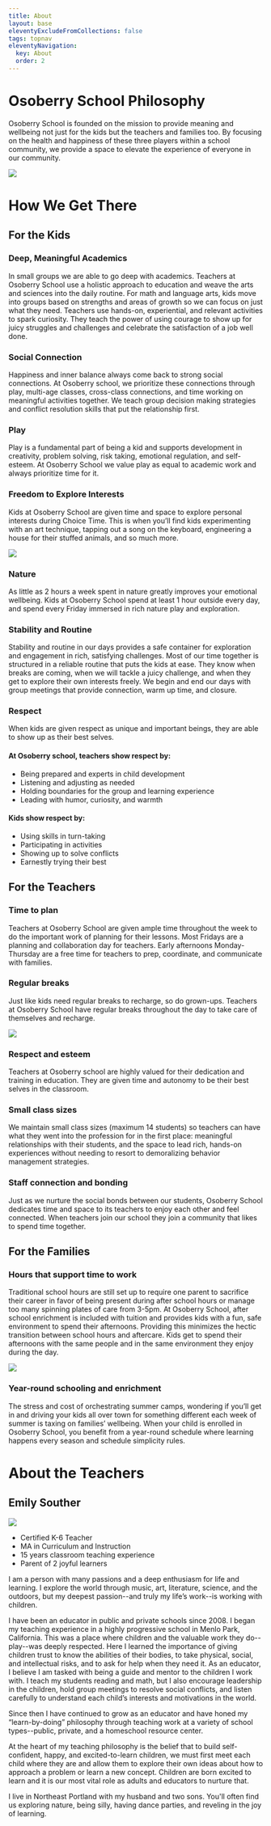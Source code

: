 ```yaml
---
title: About
layout: base
eleventyExcludeFromCollections: false
tags: topnav
eleventyNavigation:
  key: About
  order: 2
---
```

# Osoberry School Philosophy 

Osoberry School is founded on the mission to provide meaning and wellbeing not just for the kids but the teachers and families too. By focusing on the health and happiness of these three players within a school community, we provide a space to elevate the experience of everyone in our community. 

![](src/assets/uploads/tulipart.jpg)

# How We Get There



## For the Kids



### Deep, Meaningful Academics

In small groups we are able to go deep with academics. Teachers at Osoberry School use a holistic approach to education and weave the arts and sciences into the daily routine. For math and language arts, kids move into groups based on strengths and areas of growth so we can focus on just what they need. Teachers use hands-on, experiential, and relevant activities to spark curiosity. They teach the power of using courage to show up for juicy struggles and challenges and celebrate the satisfaction of a job well done. 



### Social Connection

Happiness and inner balance always come back to strong social connections. At Osoberry school, we prioritize these connections through play, multi-age classes, cross-class connections, and time working on meaningful activities together. We teach group decision making strategies and conflict resolution skills that put the relationship first. 



### Play 

Play is a fundamental part of being a kid and supports development in creativity, problem solving, risk taking, emotional regulation, and self-esteem. At Osoberry School we value play as equal to academic work and always prioritize time for it. 



### Freedom to Explore Interests

Kids at Osoberry School are given time and space to explore personal interests during Choice Time. This is when you’ll find kids experimenting with an art technique, tapping out a song on the keyboard, engineering a house for their stuffed animals, and so much more.  

![](src/assets/uploads/birdsnest.jpeg)

### Nature

As little as 2 hours a week spent in nature greatly improves your emotional wellbeing. Kids at Osoberry School spend at least 1 hour outside every day, and spend every Friday immersed in rich nature play and exploration. 



### Stability and Routine 

Stability and routine in our days provides a safe container for exploration and engagement in rich, satisfying challenges. Most of our time together is structured in a reliable routine that puts the kids at ease. They know when breaks are coming, when we will tackle a juicy challenge, and when they get to explore their own interests freely.  We begin and end our days with group meetings that provide connection, warm up time, and closure.



### Respect

When kids are given respect as unique and important beings, they are able to show up as their best selves. 



#### At Osoberry school, teachers show respect by:

* Being prepared and experts in child development
* Listening and adjusting as needed
* Holding boundaries for the group and learning experience
* Leading with humor, curiosity, and warmth



#### Kids show respect by:

* Using skills in turn-taking
* Participating in activities 
* Showing up to solve conflicts 
* Earnestly trying their best 



## For the Teachers



### Time to plan 

Teachers at Osoberry School are given ample time throughout the week to do the important work of planning for their lessons. Most Fridays are a planning and collaboration day for teachers. Early afternoons Monday-Thursday are a free time for teachers to prep, coordinate, and communicate with families.  



### Regular breaks

Just like kids need regular breaks to recharge, so do grown-ups. Teachers at Osoberry School have regular breaks throughout the day to take care of themselves and recharge. 

![](src/assets/uploads/light2.jpeg)

### Respect and esteem 

Teachers at Osoberry school are highly valued for their dedication and training in education. They are given time and autonomy to be their best selves in the classroom. 



### Small class sizes

We maintain small class sizes (maximum 14 students) so teachers can have what they went into the profession for in the first place: meaningful relationships with their students, and the space to lead rich, hands-on experiences without needing to resort to demoralizing behavior management strategies. 



### Staff connection and bonding 

Just as we nurture the social bonds between our students, Osoberry School dedicates time and space to its teachers to enjoy each other and feel connected. When teachers join our school they join a community that likes to spend time together.  



## For the Families



### Hours that support time to work 

Traditional school hours are still set up to require one parent to sacrifice their career in favor of being present during after school hours or manage too many spinning plates of care from 3-5pm. At Osoberry School, after school enrichment is included with tuition and provides kids with a fun, safe environment to spend their afternoons. Providing this minimizes the hectic transition between school hours and aftercare. Kids get to spend their afternoons with the same people and in the same environment they enjoy during the day. 

![](src/assets/uploads/balancingact.jpeg)

### Year-round schooling and enrichment

The stress and cost of orchestrating summer camps, wondering if you’ll get in and driving your kids all over town for something different each week of summer is taxing on families’ wellbeing. When your child is enrolled in Osoberry School, you benefit from a year-round schedule where learning happens every season and schedule simplicity rules. 



# About the Teachers

## Emily Souther

![](src/assets/uploads/emilypic.jpeg)

*  Certified K-6 Teacher
* MA in Curriculum and Instruction
* 15 years classroom teaching experience
* Parent of 2 joyful learners

I am a person with many passions and a deep enthusiasm for life and learning. I explore the world through music, art, literature, science, and the outdoors, but my deepest passion--and truly my life’s work--is working with children.

I have been an educator in public and private schools since 2008. I began my teaching experience in a highly progressive school in Menlo Park, California. This was a place where children and the valuable work they do--play--was deeply respected. Here I learned the importance of giving children trust to know the abilities of their bodies, to take physical, social, and intellectual risks, and to ask for help when they need it. As an educator, I believe I am tasked with being a guide and mentor to the children I work with. I teach my students reading and math, but I also encourage leadership in the children, hold group meetings to resolve social conflicts, and listen carefully to understand each child’s interests and motivations in the world.



Since then I have continued to grow as an educator and have honed my “learn-by-doing” philosophy through teaching work at a variety of school types--public, private, and a homeschool resource center.



At the heart of my teaching philosophy is the belief that to build self-confident, happy, and excited-to-learn children, we must first meet each child where they are and allow them to explore their own ideas about how to approach a problem or learn a new concept. Children are born excited to learn and it is our most vital role as adults and educators to nurture that.



I live in Northeast Portland with my husband and two sons. You'll often find us exploring nature, being silly, having dance parties, and reveling in the joy of learning.
